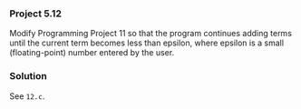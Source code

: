 ### Project 5.12
Modify Programming Project 11 so that the program continues adding terms until
the current term becomes less than epsilon, where epsilon is a small
(floating-point) number entered by the user.

### Solution
See `12.c`.
